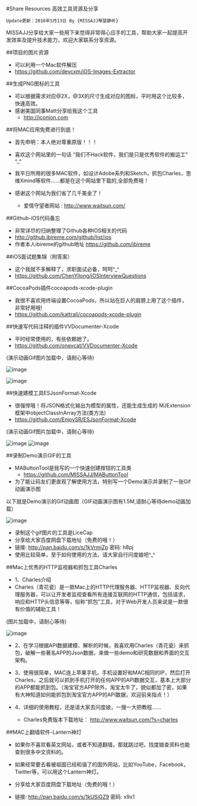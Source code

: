 #Share Resources 高效工具资源及分享
```
Update更新：2016年5月13日 By {MISSAJJ琴瑟静听}
```
MISSAJJ分享给大家一些用下来觉得非常得心应手的工具，帮助大家一起提高开发效率及提升技术能力，欢迎大家联系分享资源。

##项目的图片资源
- 可以利用一个Mac软件解压 
 - https://github.com/devcxm/iOS-Images-Extractor

##生成PNG图标的工具
- 可以根据需求对应@2X，@3X的尺寸生成对应的图标，平时用这个比较多，快速高效。
- 感谢美国同事Matt分享给我这个工具
   - http://iconion.com 


##将MAC应用免费进行到底！

- 首先申明：本人绝对尊重原版！！！
- 喜欢这个网站里的一句话 “我们不Hack软件，我们是只是优秀软件的搬运工” ^_^
- 我平日所用的很多MAC软件，如设计Adobe系列和Sketch，抓包Charles，思维Xmind等软件……都是在这个网站里下载的,全部免费哦！
- 感谢这个网站为我们省了几千美金了！

  - 爱情守望者网站 : http://www.waitsun.com/

##Github-iOS代码备忘
- 非常详尽的归纳整理了Github各种IOS相关的代码
 - http://github.ibireme.com/github/list/ios
 - 作者本人ibireme的github地址 https://github.com/ibireme


##iOS面试题集锦（附答案）

- 这个我就不多解释了，求职面试必备，呵呵^_^
 - https://github.com/ChenYilong/iOSInterviewQuestions

##CocoaPods插件cocoapods-xcode-plugin

- 我很不喜欢用终端设置CocoaPods，所以站在巨人的肩膀上用了这个插件，非常好用哦!
 - https://github.com/kattrali/cocoapods-xcode-plugin

##快速写代码注释的插件VVDocumenter-Xcode
- 平时经常使用的，有些依赖她了。
 - https://github.com/onevcat/VVDocumenter-Xcode
 
 
(演示动画Gif图片加载中，请耐心等待)

![image](VV1.gif)

![image](VV2.gif)
 
##快速建模工具ESJsonFormat-Xcode
- 很强悍哦！将JSON格式化输出为模型的属性，还能生成生成的 MJExtension框架中objectClassInArray方法(类方法)
 - https://github.com/EnjoySR/ESJsonFormat-Xcode

(演示动画Gif图片加载中，请耐心等待)

![image](ScreenShot3.gif)
![image](ScreenShot2.gif)

##录制Demo演示GIF的工具

- MAButtonTool是我写的一个快速创建按钮的工具类  
  - https://github.com/MISSAJJ/MAButtonTool
- 为了能让码友们更直观了解使用方法，特别写一个Demo演示并录制了一张Gif动画演示图

以下就是Demo演示的Gif动画图（GIF动画演示图有1.5M,请耐心等待demo动画加载）

![image](MAButtonTool2.gif)

- 录制这个gif图片的工具是LiceCap
 - 分享给大家百度网盘下载地址（免费的哦！）
 - 链接: http://pan.baidu.com/s/1kVrmjZp 密码: h8pj
 - 使用比较简单，至于如何使用的方法，请大家自行问度娘吧^_^


##Mac上优秀的HTTP监视器和抓包工具Charles

- 1、Charles介绍
 - Charles（青花瓷）是一款Mac上的HTTP代理服务器、HTTP监视器、反向代理服务器，可以让开发者监视查看所有连接互联网的HTTP通信，包括请求，响应和HTTP头信息等等，俗称“抓包”工具，对于Web开发人员来说是一款很有价值的辅助工具！

(图片加载中，请耐心等待)

![image](charles.png)

- 2、在学习根据API数据建模、解析的时候，我喜欢用Charles（青花瓷）来抓包，破解一些著名APP的Json数据，来做一些demo和研究数据和界面的交互架构。

- 3、使用很简单，MAC连上苹果手机，手机设置好和MAC相同的IP，然后打开Charles，之后就可以抓到手机打开的任何APP的API数据交互，基本上大部分的APP都能抓到包。（淘宝官方APP除外，淘宝太牛了，貌似都加了密，如果有大神知道如何能抓包到淘宝官方APP的API数据，欢迎前来指点！）

- 4、详细的使用教程，还是请大家去问度娘，一搜一大把教程……
  - Charles免费版本下载地址： http://www.waitsun.com/?s=charles

##MAC上翻墙软件-Lantern神灯

- 如果你不喜欢看英文网站，或者不知道翻墙，那就跳过吧，找度娘查资料也能查到很多中文资料的。
- 如果经常要去看被祖国已经和谐了的国外网站，比如YouTube，Facebook，Twitter等，可以用这个Lantern神灯。

 - 分享给大家百度网盘下载地址（免费的哦！）
 - 链接: http://pan.baidu.com/s/1kUSjGZ9 密码: x9x1
